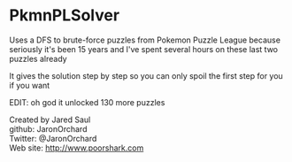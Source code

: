 PkmnPLSolver
============

Uses a DFS to brute-force puzzles from Pokemon Puzzle League because seriously it's been 15 years and I've spent several hours on these last two puzzles already

It gives the solution step by step so you can only spoil the first step for you if you want

EDIT: oh god it unlocked 130 more puzzles

Created by Jared Saul  
github: JaronOrchard  
Twitter: @JaronOrchard  
Web site: http://www.poorshark.com
